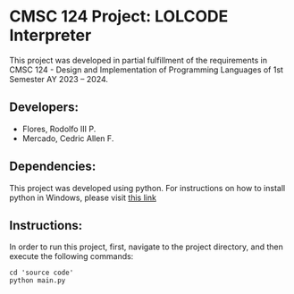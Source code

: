 # CMSC 124 Project: LOLCODE Interpreter

 This project was developed in partial fulfillment of the requirements in CMSC 124 - Design and Implementation of Programming Languages of 1st Semester AY 2023 – 2024.

## Developers:
- Flores, Rodolfo III P.
- Mercado, Cedric Allen F.

## Dependencies:
This project was developed using python. For instructions on how to install python in Windows, please visit [this link](https://kinsta.com/knowledgebase/install-python/#windows-6)

## Instructions:
In order to run this project, first, navigate to the project directory, and then execute the following commands:
```
cd 'source code'
python main.py
```
